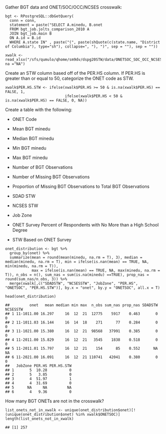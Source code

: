Gather BGT data and ONET/SOC/OCC/NCSES crosswalk:

    bgt <- RPostgreSQL::dbGetQuery(
      conn = conn, 
      statement = paste("SELECT A.minedu, B.onet
      FROM bgt_job.jolts_comparison_2010 A
      JOIN bgt_job.main B
      ON A.id = B.id
      WHERE A.state IN" , paste("(", paste(shQuote(c(state.name, "District of Columbia"), type="sh"), collapse=", "), ")", sep = ""), sep = ""))

    xwalk <- read_xlsx("/sfs/qumulo/qhome/sm9dv/dspg20STW/data/ONETSOC_SOC_OCC_NCSES_JUL2020.xlsx", na ="NA")

Create an STW column based off of the PER.HS column. If PER.HS is
greater than or equal to 50, categorize the ONET code as STW.

    xwalk$PER.HS.STW <- ifelse(xwalk$PER.HS >= 50 & is.na(xwalk$PER.HS) == FALSE, 1, 
                               ifelse(xwalk$PER.HS < 50 & is.na(xwalk$PER.HS) == FALSE, 0, NA))

Create a table with the following:

-   ONET Code

-   Mean BGT minedu

-   Median BGT minedu

-   Min BGT minedu

-   Max BGT minedu

-   Number of BGT Observations

-   Number of Missing BGT Observations

-   Proportion of Missing BGT Observations to Total BGT Observations

-   SDAD STW

-   NCSES STW

-   Job Zone

-   ONET Survey Percent of Respondents with No More than a High School
    Degree

-   STW Based on ONET Survey

<!-- -->

    onet_distribution <- bgt %>%
      group_by(onet) %>%
      summarize(mean = round(mean(minedu, na.rm = T), 3), median = median(minedu, na.rm = T), min = ifelse(is.nan(mean) == TRUE, NA, min(minedu, na.rm = T)), 
                max = ifelse(is.nan(mean) == TRUE, NA, max(minedu, na.rm = T)), n_obs = n(), sum_nas = sum(is.na(minedu) ==TRUE), prop_nas = round(sum_nas/n_obs, 3)) %>%
      merge(xwalk[,c("SDADSTW", "NCSESSTW", "JobZone", "PER.HS", "ONETSOC", "PER.HS.STW")], by.x = "onet", by.y = "ONETSOC", all.x = T)

    head(onet_distribution)

    ##         onet   mean median min max  n_obs sum_nas prop_nas SDADSTW NCSESSTW
    ## 1 11-1011.00 16.297     16  12  21  12775    5917    0.463       0        0
    ## 2 11-1011.03 16.144     16  14  18    271      77    0.284       0        0
    ## 3 11-1021.00 15.380     16  12  21  98568   37991    0.385       0        0
    ## 4 11-2011.00 15.829     16  12  21   3545    1838    0.518       0        0
    ## 5 11-2011.01 15.797     16  12  21    154      85    0.552      NA       NA
    ## 6 11-2021.00 16.091     16  12  21 110741   42041    0.380       0        0
    ##   JobZone PER.HS PER.HS.STW
    ## 1       5  10.28          0
    ## 2       5   3.85          0
    ## 3       4  51.97          1
    ## 4       4  31.69          0
    ## 5      NA     NA         NA
    ## 6       4   9.36          0

How many BGT ONETs are not in the crosswalk?

    list_onets_not_in_xwalk <- unique(onet_distribution$onet)[!(unique(onet_distribution$onet) %in% xwalk$ONETSOC)]
    length(list_onets_not_in_xwalk)

    ## [1] 257
